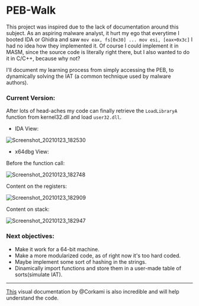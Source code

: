 # PEB-Walk

This project was inspired due to the lack of documentation around this subject. As an aspiring malware analyst, it hurt my ego that everytime I booted IDA or Ghidra and saw `mov eax, fs[0x30] ... mov esi, [eax+0x3c]` I had no idea how they implemented it. Of course I could implement it in MASM, since the source code is literally right there, but I also wanted to do it in C/C++, because why not?

I'll document my learning process from simply accessing the PEB, to dynamically solving the IAT (a common technique used by malware authors).

### Current Version:
After lots of head-aches my code can finally retrieve the `LoadLibraryA` function from kernel32.dll and load `user32.dll`.

* IDA View:

![Screenshot_20210123_182530](https://user-images.githubusercontent.com/28660375/105614462-62e51000-5da8-11eb-8a4c-317510ac1d3f.png)

* x64dbg View:
   
 Before the function call:
  
![Screenshot_20210123_182748](https://user-images.githubusercontent.com/28660375/105614522-b6eff480-5da8-11eb-88a2-d59a80b63253.png)

   Content on the registers:
  
![Screenshot_20210123_182909](https://user-images.githubusercontent.com/28660375/105614549-e6066600-5da8-11eb-8809-73b44028be8b.png)

   Content on stack:
  
![Screenshot_20210123_182947](https://user-images.githubusercontent.com/28660375/105614561-fc142680-5da8-11eb-828b-426edbb3069a.png)

### Next objectives:
* Make it work for a 64-bit machine.
* Make a more modularized code, as of right now it's too hard coded.
* Maybe implement some sort of hashing in the strings.
* Dinamically import functions and store them in a user-made table of sorts(simulate IAT).

---

[This](https://github.com/corkami/pics/blob/master/binary/pe102/pe102.svg) visual documentation by @Corkami is also incredible and will help understand the code.

